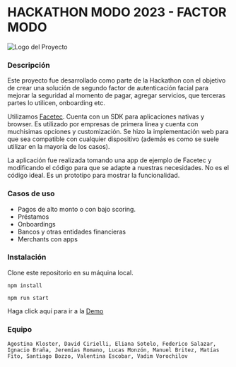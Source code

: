 # HACKATHON MODO 2023 - FACTOR MODO

![Logo del Proyecto](https://main--gregarious-sable-dd42b1.netlify.app/images/factormodo.png)
### Descripción
Este proyecto fue desarrollado como parte de la Hackathon con el objetivo de crear una solución de segundo factor de autenticación facial para mejorar la seguridad al momento de pagar, agregar servicios, que terceras partes lo utilicen, onboarding etc. 

Utilizamos [Facetec](https://www.facetec.com/). Cuenta con un SDK para aplicaciones nativas y browser. Es utilizado por empresas de primera linea y cuenta con muchisimas opciones y customización. Se hizo la implementación web para que sea compatible con cualquier dispositivo (además es como se suele utilizar en la mayoría de los casos).

La aplicación fue realizada tomando una app de ejemplo de Facetec y modificando el código para que se adapte a nuestras necesidades. No es el código ideal. Es un prototipo para mostrar la funcionalidad.

### Casos de uso

* Pagos de alto monto o con bajo scoring.
* Préstamos
* Onboardings
* Bancos y otras entidades financieras
* Merchants con apps


### Instalación
Clone este repositorio en su máquina local.

```npm install ```

```npm run start ```




Haga click aquí para ir a la [Demo](https://main--gregarious-sable-dd42b1.netlify.app/)

### Equipo 
    Agostina Kloster, David Cirielli, Eliana Sotelo, Federico Salazar, Ignacio Braña, Jeremías Romano, Lucas Monzón, Manuel Britez, Matías Fito, Santiago Bozzo, Valentina Escobar, Vadim Vorochilov


